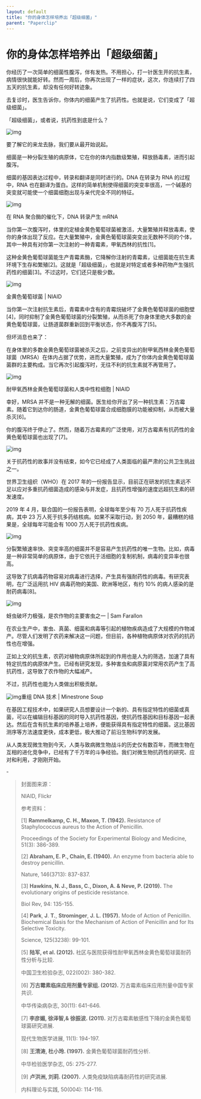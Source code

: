 ```yaml
---
layout: default
title: "你的身体怎样培养出「超级细菌」"
parent: "Paperclip"
---
```


# 你的身体怎样培养出「超级细菌」

你经历了⼀次简单的细菌性腹泻，伴有发热。不用担心，打一针医⽣开的抗⽣素，病情很快就能好转。然⽽⼀周后，你再次出现了⼀样的症状，这次，你连续打了四五天的抗⽣素，却没有任何好转迹象。

去复诊时，医⽣告诉你，你体内的细菌产⽣了抗药性。也就是说，它们变成了「超级细菌」。

「超级细菌」，或者说，抗药性到底是什么？

![img](https://i.loli.net/2021/11/06/QI4bjz1KrJ8CFWt.jpg)

要了解它的来龙去脉，我们要从最开始说起。

细菌是⼀种分裂生殖的病原体，它在你的体内指数级繁殖，释放肠毒素，进而引起腹泻。

细菌的基因表达过程中，转录和翻译是同时进⾏的。DNA 在转录为 RNA 的过程中，RNA 也在翻译为蛋⽩。这样的简单机制使得细菌的突变率很⾼，⼀个碱基的突变就可能使⼀个细菌细胞出现与亲代完全不同的特征。

![img](https://mmbiz.qpic.cn/mmbiz_gif/SlOqFKqEO4FmQlmfjOBVoTGMwf6Upa6UnCgKm8fPricXbMwpCgiakGRI7ICMu7Neh597Sc73BicfMMWnerTEJJ4sg/640?wx_fmt=gif)

在 RNA 聚合酶的催化下，DNA 转录产生 mRNA

当你第⼀次腹泻时，体⾥的定植⾦⻩⾊葡萄球菌被激活，⼤量繁殖并释放毒素，使你的身体出现了反应。在⼤量繁殖中，⾦⻩⾊葡萄球菌突变出⽆数种不同的个体，其中⼀种具有对你第⼀次注射的⼀种⻘霉素，甲氧⻄林的抗性[1]。

这种⾦⻩⾊葡萄球菌能⽣产⻘霉素酶，它降解你注射的⻘霉素，让细菌能在抗⽣素环境下⽣存和繁殖[2]。这就是「超级细菌」，也就是对特定或者多种药物产⽣强抗药性的细菌[3]。不过这时，它们还只是极少数。

![img](https://i.loli.net/2021/11/06/2HdTLao5jSlU1ft.jpg)

金黄色葡萄球菌 | NIAID

当你第⼀次注射抗⽣素后，⻘霉素中含有的⻘霉烷破坏了⾦⻩⾊葡萄球菌的细胞壁[4]，同时抑制了⾦⻩⾊葡萄球菌的分裂繁殖，从⽽杀死了你身体⾥绝⼤多数的⾦⻩⾊葡萄球菌，让肠道菌群重新回到平衡状态，你不再腹泻了[5]。

但坏消息也来了：

在身体⾥的多数⾦⻩⾊葡萄球菌被杀灭之后，之前变异出的耐甲氧西林金黄色葡萄球菌（MRSA）在体内占据了优势，进而⼤量繁殖，成为了你体内⾦⻩⾊葡萄球菌菌群的主要构成。当它再次引起腹泻时，⽆往不利的抗⽣素就不再管⽤了。

![img](https://i.loli.net/2021/11/06/V4WvqnEoJhcm3bS.jpg)

耐甲氧西林金黄色葡萄球菌和人类中性粒细胞 | NIAID

幸好，MRSA 并不是⼀种⽆解的细菌。医⽣给你开出了另⼀种抗⽣素：万古霉素。随着它到达你的肠道，⾦⻩⾊葡萄球菌合成细胞膜的功能被抑制，从⽽被⼤量杀灭[6]。

你的腹泻终于停⽌了。然⽽，随着万古霉素的广泛使用，对万古霉素有抗药性的金黄色葡萄球菌也出现了[7]。

![img](https://i.loli.net/2021/11/06/dZDuKvifc9TQ5Ye.png)

关于抗药性的故事并没有结束，如今它已经成了人类面临的最严肃的公共卫生挑战之一。

世界卫生组织（WHO）在 2017 年的一份报告显示，目前正在研发的抗生素远不足以应对多重抗药细菌造成的感染与并发症，且抗药性增强的速度远超抗生素的研发速度。

2019 年 4 月，联合国的一份报告表明，全球每年至少有 70 万人死于抗药性疾病，其中 23 万人死于抗多药结核病。如果不采取行动，到 2050 年，最糟糕的结果是，全球每年可能会有 1000 万人死于抗药性疾病。

![img](https://i.loli.net/2021/11/06/9vgdXKZY3PhLwFi.png)

分裂繁殖速率快、突变率高的细菌并不是容易产生抗药性的唯一生物。比如，病毒是一种非常简单的病原体，由于它依托于活细胞的复制机制，病毒的变异率也很高。

这导致了抗病毒药物容易对病毒进行选择，产生具有强耐药性的病毒。有研究表明，在广泛运用抗 HIV 病毒药物的美国、欧洲等地区，有约 10% 的病人感染的是耐药病毒[8]。

![img](https://i.loli.net/2021/11/06/2nN6JKlVaGyMP1S.jpg)

蚜虫破坏力极强，是农作物的主要害虫之一 | Sam Farallon

在农业⽣产中，害⾍、真菌、细菌和病毒等引起的植物疾病造成了⼤规模的作物减产。尽管⼈们发明了农药来解决这⼀问题，但⽬前，各种植物病原体对农药的抗药性也在增强。

正如上文的抗生素，农药对植物病原体所起到的作用也是人为的筛选，加速了具有特定抗性的病原体产生。已经有研究发现，多种害⾍和病原菌对常⽤农药产⽣了⾼抗药性，这导致了农作物的⼤幅减产。

不过，抗药性也能为⼈类做出积极贡献。

![img](https://i.loli.net/2021/11/06/uGpLVwWcfTe76RX.png)重组 DNA 技术 | Minestrone Soup

在基因⼯程技术中，如果研究⼈员想要设计⼀个新的、具有指定特性的细菌或真菌，可以在编辑⽬标基因的同时导⼊抗药性基因，使抗药性基因和⽬标基因⼀起表达。然后在含有抗⽣素的培养基上培养，便能获得具有指定特性的细菌。这比基因测序等⽅法速度更快，成本更低，极⼤推动了前沿⽣物科学的发展。

从⼈类发现微⽣物到今天，⼈类与致病微⽣物战⽃的历史仅有数百年，⽽微⽣物在互相的进化竞争中，已经有了千万年的⽃争经验。我们对微⽣物抗药性的研究、应对和利⽤，才刚刚开始。

\-

> 封面图来源：
>
> NIAID, Flickr
>
> 参考资料：
>
> [1] **Rammelkamp, C. H., Maxon, T. (1942).** Resistance of Staphylococcus aureus to the Action of Penicillin.
>
> Proceedings of the Society for Experimental Biology and Medicine, 51(3): 386-389.
>
> [2] **Abraham, E. P., Chain, E. (1940).** An enzyme from bacteria able to destroy penicillin.
>
> Nature, 146(3713): 837-837.
>
> [3] **Hawkins, N. J., Bass, C., Dixon, A. & Neve, P. (2019).** The evolutionary origins of pesticide resistance.
>
> Biol Rev, 94: 135-155.
>
> [4] **Park**, **J**. **T.**, **Strominger**, **J.** **L.** **(1957).** Mode of Action of Penicillin. Biochemical Basis for the Mechanism of Action of Penicillin and for Its Selective Toxicity.
>
> Science, 125(3238): 99-101.
>
> [5] **陆军, et al. (2012).** 社区与医院获得性耐甲氧⻄林⾦⻩⾊葡萄球菌耐药性分析与⽐较.
>
> 中国卫⽣检验杂志, 022(002): 380-382.
>
> [6] **万古霉素临床应⽤剂量专家组. (2012).** 万古霉素临床应⽤剂量中国专家共识.
>
> 中华传染病杂志, 30(11): 641-646.
>
> [7] **李彦媚, 徐泽智,& 徐振波. (2011).** 对万古霉素敏感性下降的金黄色葡萄球菌研究进展.
>
> 现代生物医学进展, 11(1): 194-197.
>
> [8] **王清涛, 杜⼩玲. (1997).** ⾦⻩⾊葡萄球菌耐药性分析.
>
> 中华检验医学杂志, 05: 275-277.
>
> [9] **卢洪洲, 刘莉. (2007).** 人类免疫缺陷病毒耐药性的研究进展.
>
> 内科理论与实践, 50(004): 114-116.
